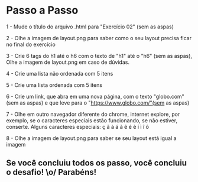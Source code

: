 # Passo a Passo

1 - Mude o título do arquivo .html para "Exercício 02" (sem as aspas)

2 - Olhe a imagem de layout.png para saber como o seu layout precisa ficar no final do exercício

3 - Crie 6 tags do h1 até o h6 com o texto de "h1" até o "h6" (sem as aspas), Olhe a imagem de layout.png em caso de dúvidas.

4 - Crie uma lista não ordenada com 5 itens

5 - Crie uma lista ordenada com 5 itens

6 - Crie um link, que abra em uma nova página, com o texto "globo.com" (sem as aspas) e que leve para o "https://www.globo.com/"(sem as aspas)

7 - Olhe em outro navegador diferente do chrome, internet explore, por exemplo, se o caracteres especiais estão funcionando, se não estiver, conserte.
Alguns caracteres especiais: ç â à á ã ê é è í ì î ô

8 - Olhe a imagem de layout.png para saber se seu layout está igual a imagem

## Se você concluiu todos os passo, você concluiu o desafio! \o/ Parabéns!
